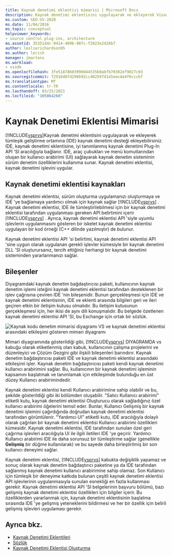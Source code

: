 ```yaml
---
title: Kaynak denetimi eklentisi mimarisi | Microsoft Docs
description: Kaynak denetimi eklentisini uygulayarak ve ekleyerek Visual Studio IDE 'ye kaynak denetimi desteğinin nasıl ekleneceğini öğrenin.
ms.custom: SEO-VS-2020
ms.date: 11/04/2016
ms.topic: conceptual
helpviewer_keywords:
- source control plug-ins, architecture
ms.assetid: 35351d4c-9414-409b-98fc-f2023e2426b7
author: leslierichardson95
ms.author: lerich
manager: jmartens
ms.workload:
- vssdk
ms.openlocfilehash: 3fe51878603996044535b0abfb70302ef9027c03
ms.sourcegitcommit: f2916d8fd296b92cc402597d1d1eecda4f6cccbf
ms.translationtype: MT
ms.contentlocale: tr-TR
ms.lasthandoff: 03/25/2021
ms.locfileid: "105064260"
---
```

# <a name="source-control-plug-in-architecture"></a>Kaynak Denetimi Eklentisi Mimarisi
[!INCLUDE[vsprvs](../../code-quality/includes/vsprvs_md.md)]Kaynak denetimi eklentisini uygulayarak ve ekleyerek tümleşik geliştirme ortamına (IDE) kaynak denetimi desteği ekleyebilirsiniz. IDE, kaynak denetimi eklentisine, iyi tanımlanmış kaynak denetimi Plug-In API 'SI aracılığıyla bağlanır. IDE, araç çubukları ve menü komutlarından oluşan bir kullanıcı arabirimi (UI) sağlayarak kaynak denetim sisteminin sürüm denetim özelliklerini kullanıma sunar. Kaynak denetimi eklentisi, kaynak denetimi işlevini uygular.

## <a name="source-control-plug-in-resources"></a>Kaynak denetimi eklentisi kaynakları
 Kaynak denetimi eklentisi, sürüm oluşturma uygulamanızı oluşturmaya ve IDE 'ye bağlamaya yardımcı olmak için kaynak sağlar [!INCLUDE[vsprvs](../../code-quality/includes/vsprvs_md.md)] . Kaynak denetimi eklentisi, IDE ile tümleştirilebilmesi için bir kaynak denetimi eklentisi tarafından uygulanması gereken API belirtimini içerir [!INCLUDE[vsprvs](../../code-quality/includes/vsprvs_md.md)] . Ayrıca, kaynak denetimi eklentisi API 'siyle uyumlu işlevlerin uygulanmasını gösteren bir iskelet kaynak denetimi eklentisi uygulayan bir kod örneği (C++ dilinde yazılmıştır) de bulunur.

 Kaynak denetimi eklentisi API 'si belirtimi, kaynak denetimi eklentisi API 'sine uygun olarak uygulanan gerekli işlevler kümesiyle bir kaynak denetimi DLL 'SI oluşturursanız, tercih ettiğiniz herhangi bir kaynak denetimi sisteminden yararlanmanızı sağlar.

## <a name="components"></a>Bileşenler
 Diyagramdaki kaynak denetim bağdaştırıcısı paketi, kullanıcının kaynak denetim işlemi isteğini kaynak denetimi eklentisi tarafından desteklenen bir işlev çağrısına çeviren IDE 'nin bileşenidir. Bunun gerçekleşmesi için IDE ve kaynak denetimi eklentisinin, IDE ve eklenti arasında bilgileri geri ve ileri geçiren etkin bir iletişim kutusu olmalıdır. Bu iletişim kutusunun gerçekleşmesi için, her ikisi de aynı dili konuşmalıdır. Bu belgede özetlenen kaynak denetimi eklentisi API 'SI, bu Exchange için ortak bir sözlük.

 ![Kaynak kodu denetim mimarisi diyagramı](../../extensibility/internals/media/vs_sccsdk_plug_in_arch.gif "vs_sccsdk_plug_in_arch") VS ve kaynak denetimi eklentisi arasındaki etkileşimi gösteren mimari diyagramı

 Mimari diyagramında gösterildiği gibi, [!INCLUDE[vsprvs](../../code-quality/includes/vsprvs_md.md)] DIYAGRAMDA vs kabuğu olarak etiketlenmiş olan kabuk, kullanıcının çalışma projelerini ve düzenleyici ve Çözüm Gezgini gibi ilişkili bileşenleri barındırır. Kaynak denetim bağdaştırıcısı paketi IDE ve kaynak denetimi eklentisi arasındaki etkileşimi işler. Kaynak denetim bağdaştırıcısı paketi kendi kaynak denetimi kullanıcı arabirimini sağlar. Bu, kullanıcının bir kaynak denetimi işleminin kapsamını başlatmak ve tanımlamak için etkileşimde bulunduğu en üst düzey Kullanıcı arabirimindedir.

 Kaynak denetimi eklentisi kendi Kullanıcı arabirimine sahip olabilir ve bu, şekilde gösterildiği gibi iki bölümden oluşabilir. "Satıcı Kullanıcı arabirimi" etiketli kutu, kaynak denetimi eklentisi Oluşturucu olarak sağladığınız özel kullanıcı arabirimi öğelerini temsil eder. Bunlar, Kullanıcı Gelişmiş bir kaynak denetimi işlemini çağırdığında doğrudan kaynak denetimi eklentisi tarafından görüntülenir. "Yardımcı UI" etiketli kutu, IDE aracılığıyla dolaylı olarak çağrılan bir kaynak denetimi eklentisi Kullanıcı arabirimi özellikleri kümesidir. Kaynak denetimi eklentisi, IDE tarafından sunulan özel geri çağırma işlevleri aracılığıyla UI ile ilgili iletileri IDE 'ye geçirir. Yardımcı Kullanıcı arabirimi IDE ile daha sorunsuz bir tümleştirme sağlar (genellikle **Gelişmiş** bir düğme kullanılarak) ve bu sayede daha birleştirilmiş bir son kullanıcı deneyimi sağlar.

 Kaynak denetimi eklentisi, [!INCLUDE[vsprvs](../../code-quality/includes/vsprvs_md.md)] kabukta değişiklik yapamaz ve sonuç olarak kaynak denetim bağdaştırıcı paketine ya da IDE tarafından sağlanmış kaynak denetimi kullanıcı arabirimine sahip olamaz. Son Kullanıcı için tümleşik bir deneyime katkıda bulunan çeşitli kaynak denetimi eklentisi API işlevlerinin uygulanmasıyla sunulan esnekliği en fazla kullanması gerekir. Kaynak denetimi eklentisi API 'SI belgelerinin başvuru bölümü, bazı gelişmiş kaynak denetimi eklentisi özellikleri için bilgiler içerir. Bu özelliklerden yararlanmak için, kaynak denetimi eklentisinin başlatma sırasında IDE 'ye gelişmiş yeteneklerini bildirmesi ve her bir özellik için belirli gelişmiş işlevleri uygulaması gerekir.

## <a name="see-also"></a>Ayrıca bkz.
- [Kaynak Denetimi Eklentileri](../../extensibility/source-control-plug-ins.md)
- [Sözlük](../../extensibility/source-control-plug-in-glossary.md)
- [Kaynak Denetimi Eklentisi Oluşturma](../../extensibility/internals/creating-a-source-control-plug-in.md)
